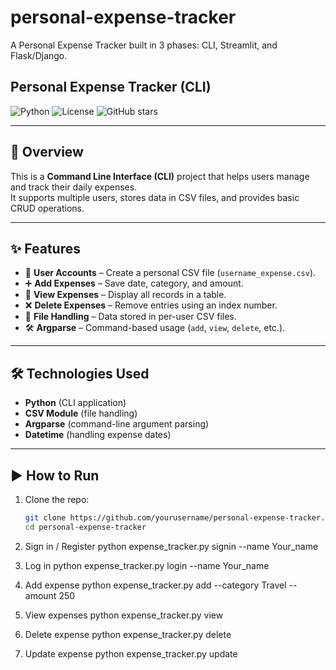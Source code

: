 # personal-expense-tracker
A Personal Expense Tracker built in 3 phases: CLI, Streamlit, and Flask/Django.

## Personal Expense Tracker (CLI)

![Python](https://img.shields.io/badge/Python-3.8%2B-blue?logo=python)
![License](https://img.shields.io/badge/License-MIT-green)
![GitHub stars](https://img.shields.io/github/stars/RoshanPawara54/personal-expense-tracker?style=social)

---

## 🚀 Overview  
This is a **Command Line Interface (CLI)** project that helps users manage and track their daily expenses.  
It supports multiple users, stores data in CSV files, and provides basic CRUD operations.  

---

## ✨ Features  
- 👤 **User Accounts** – Create a personal CSV file (`username_expense.csv`).  
- ➕ **Add Expenses** – Save date, category, and amount.  
- 📖 **View Expenses** – Display all records in a table.  
- ❌ **Delete Expenses** – Remove entries using an index number.  
- 📂 **File Handling** – Data stored in per-user CSV files.  
- 🛠 **Argparse** – Command-based usage (`add`, `view`, `delete`, etc.).  

---

## 🛠 Technologies Used  
- **Python** (CLI application)  
- **CSV Module** (file handling)  
- **Argparse** (command-line argument parsing)  
- **Datetime** (handling expense dates)  

---

## ▶️ How to Run  
1. Clone the repo:
   ```bash
   git clone https://github.com/yourusername/personal-expense-tracker.git
   cd personal-expense-tracker

2. Sign in / Register
   python expense_tracker.py signin --name Your_name

3. Log in
   python expense_tracker.py login --name Your_name

4. Add expense
   python expense_tracker.py add --category Travel --amount 250

5. View expenses
   python expense_tracker.py view

6. Delete expense
   python expense_tracker.py delete

7. Update expense
   python expense_tracker.py update
